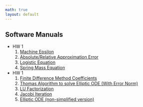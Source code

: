 ```yaml
---
math: true
layout: default
---
```


## Software Manuals

* HW 1
  1. [Machine Epsilon](./epsilon)
  2. [Absolute/Relative Approximation Error](./error)
  3. [Logistic Equation](./logistic)
  4. [Spring Mass Equation](./springmass)
* HW 1
  1. [Finite Difference Method Coefficients](./finiteDiffCoeffs)
  2. [Thomas Algorithm to solve Elliptic ODE (With Error Norm)](./thomas)
  3. [LU Factorization](./lu)
  4. [Jacobi Iteration](./jacobi)
  5. [Elliptic ODE (non-simplified version)](./ellipticWithK)
